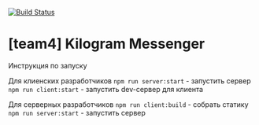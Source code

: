 [![Build Status](https://travis-ci.org/urfu-2017/team4.svg?branch=master)](https://travis-ci.org/urfu-2017/team4)
# [team4] Kilogram Messenger

Инструкция по запуску

Для клиенских разработчиков
`npm run server:start` - запустить сервер
`npm run client:start` - запустить dev-сервер для клиента

Для серверных разработчиков
`npm run client:build` - собрать статику
`npm run server:start` - запустить сервер
